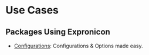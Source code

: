 # Use Cases

## Packages Using Expronicon

- [Configurations](https://github.com/Roger-luo/Configurations.jl): Configurations & Options made easy.

